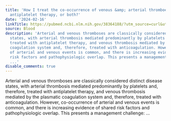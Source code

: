 ```yaml
---
title: 'How I treat the co-occurrence of venous &amp; arterial thromboembolism: Anticoagulation,
  antiplatelet therapy, or both?'
date: '2024-02-16'
linkTitle: https://pubmed.ncbi.nlm.nih.gov/38364188/?utm_source=curl&utm_medium=rss&utm_campaign=journals&utm_content=7603509&fc=None&ff=20240217170634&v=2.18.0
source: Blood
description: 'Arterial and venous thromboses are classically considered distinct disease
  states, with arterial thrombosis mediated predominantly by platelets and, therefore,
  treated with antiplatelet therapy, and venous thrombosis mediated by the plasmatic
  coagulation system and, therefore, treated with anticoagulation. However, co-occurrence
  of arterial and venous events is common, and there is increasing evidence of shared
  risk factors and pathophysiologic overlap. This presents a management challenge:
  ...'
disable_comments: true
---
```

Arterial and venous thromboses are classically considered distinct disease states, with arterial thrombosis mediated predominantly by platelets and, therefore, treated with antiplatelet therapy, and venous thrombosis mediated by the plasmatic coagulation system and, therefore, treated with anticoagulation. However, co-occurrence of arterial and venous events is common, and there is increasing evidence of shared risk factors and pathophysiologic overlap. This presents a management challenge: ...